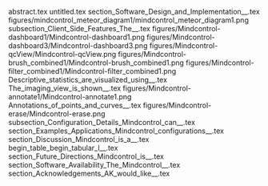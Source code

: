 abstract.tex
untitled.tex
section_Software_Design_and_Implementation__.tex
figures/mindcontrol_meteor_diagram1/mindcontrol_meteor_diagram1.png
subsection_Client_Side_Features_The__.tex
figures/Mindcontrol-dashboard1/Mindcontrol-dashboard1.png
figures/Mindcontrol-dashboard3/Mindcontrol-dashboard3.png
figures/Mindcontrol-qcView/Mindcontrol-qcView.png
figures/Mindcontrol-brush_combined1/Mindcontrol-brush_combined1.png
figures/Mindcontrol-filter_combined1/Mindcontrol-filter_combined1.png
Descriptive_statistics_are_visualized_using__.tex
The_imaging_view_is_shown__.tex
figures/Mindcontrol-annotate1/Mindcontrol-annotate1.png
Annotations_of_points_and_curves__.tex
figures/Mindcontrol-erase/Mindcontrol-erase.png
subsection_Configuration_Details_Mindcontrol_can__.tex
section_Examples_Applications_Mindcontrol_configurations__.tex
section_Discussion_Mindcontrol_is_a__.tex
begin_table_begin_tabular_l__.tex
section_Future_Directions_Mindcontrol_is__.tex
section_Software_Availability_The_Mindcontrol__.tex
section_Acknowledgements_AK_would_like__.tex